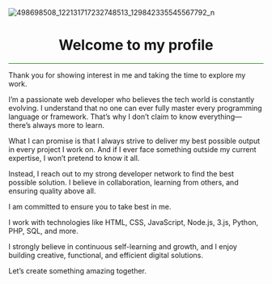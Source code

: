 ![498698508_122131717232748513_129842335545567792_n](https://github.com/user-attachments/assets/7f8b036a-156b-419c-b0ab-ca02c8a98433)
<h1 align="center">Welcome to my profile</h1>
<hr style="background-color:green;color:green">
<p color="red">Thank you for showing interest in me and taking the time to explore my work.

I’m a passionate web developer who believes the tech world is constantly evolving. I understand that no one can ever fully master every programming language or framework. That’s why I don’t claim to know everything—there’s always more to learn.

What I can promise is that I always strive to deliver my best possible output in every project I work on. And if I ever face something outside my current expertise, I won’t pretend to know it all.

Instead, I reach out to my strong developer network to find the best possible solution. I believe in collaboration, learning from others, and ensuring quality above all.

I am committed to ensure you to take best in me.

I work with technologies like HTML, CSS, JavaScript, Node.js, 3.js, Python, PHP, SQL, and more.

I strongly believe in continuous self-learning and growth, and I enjoy building creative, functional, and efficient digital solutions.

Let’s create something amazing together.</p>



